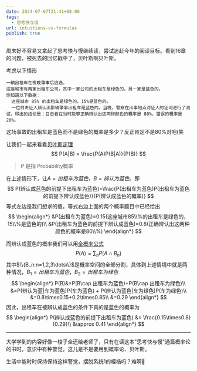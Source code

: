 ```yaml
---
date: 2024-07-07T21:41+08:00
tags:
  - 思考快与慢
url: intuitions-vs-formulas
publish: true
---
```

周末好不容易又拿起了思考快与慢继续读，尝试追赶今年的阅读目标。看到16章的问题，被死去的回忆戳中了，贝叶斯啊贝叶斯。

考虑以下情形
```
一辆出租车在夜晚肇事后逃逸。
这座城市有两家出租车公司，其中一家公司的出租车是绿色的，另一家是蓝色的。
你知道以下数据：
  这座城市 85% 的出租车是绿色的，15%是蓝色的。
  一位目击证人辨认出那辆肇事出租车是蓝色的。当晚，警察在出事地点对证人的证词进行了测试，得出的结论是：目击者在当时能够正确辨认出这两种颜色的概率是 80%，错误的概率是 20%。
```
这场事故的出租车是蓝色而不是绿色的概率是多少？反正肯定不是80%对吧(笑

让我们一起来看看[贝叶斯定理](https://zh.wikipedia.org/wiki/%E8%B4%9D%E5%8F%B6%E6%96%AF%E5%AE%9A%E7%90%86)
$$
P(A|B) = \frac{P(A)P(B|A)}{P(B)}
$$
> $P$ 是指 Probability概率

在上述情形下，让$A=出租车为蓝色$，$B=辨认为蓝色$。即
$$
P(辨认成蓝色的前提下出租车为蓝色)=\frac{P(出租车为蓝色)P(出租车为蓝色的前提下辨认成蓝色)}{P(辨认成蓝色的概率)}
$$
等式左边是我们想求的值。等式右边上面的两个概率题目中已经给出
$$
\begin{align*}
&P(出租车为蓝色)=0.15(这座城市85\\%的出租车是绿色的，15\\%是蓝色的)\\
&P(出租车为蓝色的前提下辨认成蓝色)=0.8(正确辨认出这两种颜色的概率是80\\%)
\end{align*}
$$

而辨认成蓝色的概率我们可以用[全概率公式](https://zh.wikipedia.org/wiki/%E5%85%A8%E6%A9%9F%E7%8E%87%E5%AE%9A%E7%90%86)
$$
P(A)=\sum_n P(A\cap B_n)
$$
其中$\\{B_n:n=1,2,3\dots\\}$是概率空间的全部分割，具体到上述情境中就是两种情况，$B_1=出租车为蓝色$，$B_2=出租车为绿色$
$$
\begin{align*}
P(B)&=P(B\cap 出租车为蓝色)+P(B\cap 出租车为绿色)\\
&=P(辨认为蓝|车为蓝色)P(车为蓝色) + P(辨认为蓝色|车为绿色)P(车为绿色)\\
&=0.8\times0.15+0.2\times0.85\\
&=0.29
\end{align*}
$$
因此，出租车在被辨认成蓝色的条件下真的是蓝色的概率为
$$
\begin{align*}
P(辨认成蓝色的前提下出租车为蓝色) &= \frac{0.15\times0.8}{0.29}\\
&\approx 0.41
\end{align*}
$$

---
大学学到的内容好像一梭子全还给老师了，只有在读这本"思考快与慢"通篇概率论的书时，意识中有种警觉，这儿是不是要用到概率论、贝叶斯。

生活中能时时保持保持这样警觉，摆脱系统1的桎梏吗？难啊🤔